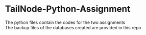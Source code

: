 # TailNode-Python-Assignment
The python files contain the codes for the two assignments<br>
The backup files of the databases created are provided in this repo
